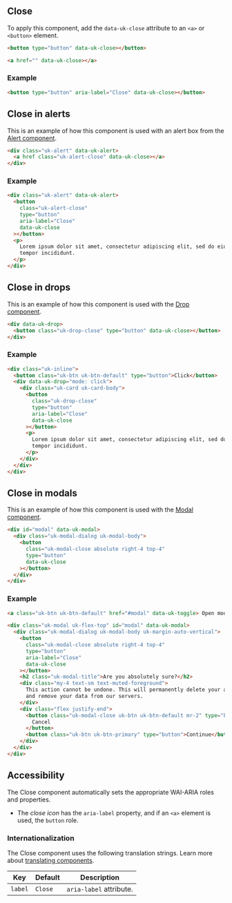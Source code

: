 ## Close

To apply this component, add the `data-uk-close` attribute to an `<a>` or `<button>` element.

```html
<button type="button" data-uk-close></button>

<a href="" data-uk-close></a>
```

### Example

```html
<button type="button" aria-label="Close" data-uk-close></button>
```

## Close in alerts

This is an example of how this component is used with an alert box from the [Alert component](https://franken-ui.dev/docs/2.1/alert).

```html
<div class="uk-alert" data-uk-alert>
  <a href class="uk-alert-close" data-uk-close></a>
</div>
```

### Example

```html
<div class="uk-alert" data-uk-alert>
  <button
    class="uk-alert-close"
    type="button"
    aria-label="Close"
    data-uk-close
  ></button>
  <p>
    Lorem ipsum dolor sit amet, consectetur adipiscing elit, sed do eiusmod
    tempor incididunt.
  </p>
</div>
```

## Close in drops

This is an example of how this component is used with the [Drop component](https://franken-ui.dev/docs/2.1/drop).

```html
<div data-uk-drop>
  <button class="uk-drop-close" type="button" data-uk-close></button>
</div>
```

### Example

```html
<div class="uk-inline">
  <button class="uk-btn uk-btn-default" type="button">Click</button>
  <div data-uk-drop="mode: click">
    <div class="uk-card uk-card-body">
      <button
        class="uk-drop-close"
        type="button"
        aria-label="Close"
        data-uk-close
      ></button>
      <p>
        Lorem ipsum dolor sit amet, consectetur adipiscing elit, sed do eiusmod
        tempor incididunt.
      </p>
    </div>
  </div>
</div>
```

## Close in modals

This is an example of how this component is used with the [Modal component](https://franken-ui.dev/docs/2.1/modal).

```html
<div id="modal" data-uk-modal>
  <div class="uk-modal-dialog uk-modal-body">
    <button
      class="uk-modal-close absolute right-4 top-4"
      type="button"
      data-uk-close
    ></button>
  </div>
</div>
```

### Example

```html
<a class="uk-btn uk-btn-default" href="#modal" data-uk-toggle> Open modal </a>

<div class="uk-modal uk-flex-top" id="modal" data-uk-modal>
  <div class="uk-modal-dialog uk-modal-body uk-margin-auto-vertical">
    <button
      class="uk-modal-close absolute right-4 top-4"
      type="button"
      aria-label="Close"
      data-uk-close
    ></button>
    <h2 class="uk-modal-title">Are you absolutely sure?</h2>
    <div class="my-4 text-sm text-muted-foreground">
      This action cannot be undone. This will permanently delete your account
      and remove your data from our servers.
    </div>
    <div class="flex justify-end">
      <button class="uk-modal-close uk-btn uk-btn-default mr-2" type="button">
        Cancel
      </button>
      <button class="uk-btn uk-btn-primary" type="button">Continue</button>
    </div>
  </div>
</div>
```

## Accessibility

The Close component automatically sets the appropriate WAI-ARIA roles and properties.

- The _close icon_ has the `aria-label` property, and if an `<a>` element is used, the `button` role.

### Internationalization

The Close component uses the following translation strings. Learn more about [translating components](https://franken-ui.dev/docs/2.1/accessibility).

| Key     | Default | Description             |
| ------- | ------- | ----------------------- |
| `label` | `Close` | `aria-label` attribute. |
